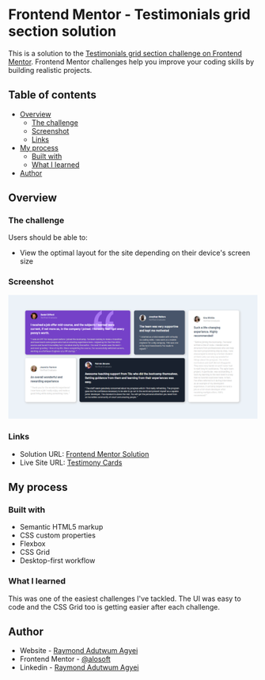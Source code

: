 # Frontend Mentor - Testimonials grid section solution

This is a solution to the [Testimonials grid section challenge on Frontend Mentor](https://www.frontendmentor.io/challenges/testimonials-grid-section-Nnw6J7Un7). Frontend Mentor challenges help you improve your coding skills by building realistic projects. 

## Table of contents

- [Overview](#overview)
  - [The challenge](#the-challenge)
  - [Screenshot](#screenshot)
  - [Links](#links)
- [My process](#my-process)
  - [Built with](#built-with)
  - [What I learned](#what-i-learned)
- [Author](#author)

## Overview

### The challenge

Users should be able to:

- View the optimal layout for the site depending on their device's screen size

### Screenshot

![](./testimony_website.png)

### Links

- Solution URL: [Frontend Mentor Solution](https://www.frontendmentor.io/solutions/responsive-testimony-cards-with-css-grid-7Eo1dQGcc)
- Live Site URL: [Testimony Cards](https://alosoft.github.io/frontend_mentor-testimonials-grid-section-main/)

## My process

### Built with

- Semantic HTML5 markup
- CSS custom properties
- Flexbox
- CSS Grid
- Desktop-first workflow


### What I learned

This was one of the easiest challenges I've tackled. The UI was easy to code and the CSS Grid too is getting easier after each challenge.

## Author

- Website - [Raymond Adutwum Agyei](https://corps-ai.herokuapp.com)
- Frontend Mentor - [@alosoft](https://www.frontendmentor.io/profile/alosoft)
- Linkedin - [Raymond Adutwum Agyei](https://www.linkedin.com/in/raymond-adutwum-agyei-366929117/)
